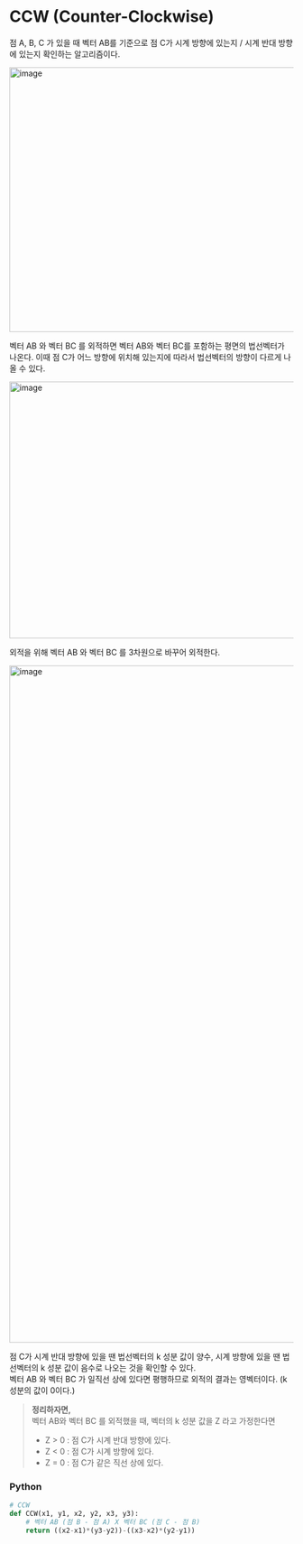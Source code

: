 # CCW (Counter-Clockwise)
점 A, B, C 가 있을 때 벡터 AB를 기준으로 점 C가 시계 방향에 있는지 / 시계 반대 방향에 있는지 확인하는 알고리즘이다.

<img width="857" height="469" alt="image" src="https://github.com/user-attachments/assets/f2b37d06-77df-42b9-8563-e50fbd3c1247" />

벡터 AB 와 벡터 BC 를 외적하면 벡터 AB와 벡터 BC를 포함하는 평면의 법선벡터가 나온다.
이때 점 C가 어느 방향에 위치해 있는지에 따라서 법선벡터의 방향이 다르게 나올 수 있다.

<img width="845" height="455" alt="image" src="https://github.com/user-attachments/assets/214e9b95-9d86-4f16-81b1-1183135a0f79" />

외적을 위해 벡터 AB 와 벡터 BC 를 3차원으로 바꾸어 외적한다. 

<img width="1200" alt="image" src="https://github.com/user-attachments/assets/206d83a6-4b65-4fee-903a-f1017065a4f2" />

점 C가 시계 반대 방향에 있을 땐 법선벡터의 k 성분 값이 양수, 시계 방향에 있을 땐 법선벡터의 k 성분 값이 음수로 나오는 것을 확인할 수 있다.  
벡터 AB 와 벡터 BC 가 일직선 상에 있다면 평행하므로 외적의 결과는 영벡터이다. (k 성분의 값이 0이다.)

> **정리하자면,**  
> 벡터 AB와 벡터 BC 를 외적했을 때, 벡터의 k 성분 값을 Z 라고 가정한다면
> - Z > 0 : 점 C가 시계 반대 방향에 있다.
> - Z < 0 : 점 C가 시계 방향에 있다.
> - Z = 0 : 점 C가 같은 직선 상에 있다.

### Python
```py
# CCW
def CCW(x1, y1, x2, y2, x3, y3):
    # 벡터 AB (점 B - 점 A) X 벡터 BC (점 C - 점 B)
    return ((x2-x1)*(y3-y2))-((x3-x2)*(y2-y1))
```
